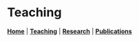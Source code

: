 # Teaching
**[Home](/)** | **[Teaching](/teach)** | **[Research](/research)** | **[Publications](/publications)**
